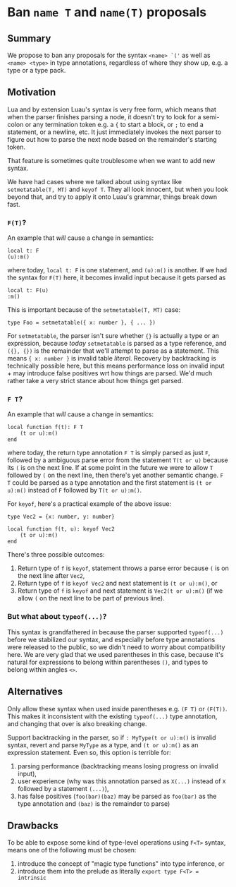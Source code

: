 # Ban `name T` and `name(T)` proposals

## Summary

We propose to ban any proposals for the syntax ``<name> `('`` as well as `<name> <type>` in type annotations, regardless of where they show up, e.g. a type or a type pack.

## Motivation

Lua and by extension Luau's syntax is very free form, which means that when the parser finishes parsing a node, it doesn't try to look for a semi-colon or any termination token e.g. a `{` to start a block, or `;` to end a statement, or a newline, etc. It just immediately invokes the next parser to figure out how to parse the next node based on the remainder's starting token.

That feature is sometimes quite troublesome when we want to add new syntax.

We have had cases where we talked about using syntax like `setmetatable(T, MT)` and `keyof T`. They all look innocent, but when you look beyond that, and try to apply it onto Luau's grammar, things break down fast.

### `F(T)`?

An example that _will_ cause a change in semantics:

```
local t: F
(u):m()
```

where today, `local t: F` is one statement, and `(u):m()` is another. If we had the syntax for `F(T)` here, it becomes invalid input because it gets parsed as

```
local t: F(u)
:m()
```

This is important because of the `setmetatable(T, MT)` case:

```
type Foo = setmetatable({ x: number }, { ... })
```

For `setmetatable`, the parser isn't sure whether `{}` is actually a type or an expression, because _today_ `setmetatable` is parsed as a type reference, and `({}, {})` is the remainder that we'll attempt to parse as a statement. This means `{ x: number }` is invalid table _literal_. Recovery by backtracking is technically possible here, but this means performance loss on invalid input + may introduce false positives wrt how things are parsed. We'd much rather take a very strict stance about how things get parsed.

### `F T`?

An example that _will_ cause a change in semantics:

```
local function f(t): F T
    (t or u):m()
end
```

where today, the return type annotation `F T` is simply parsed as just `F`, followed by a ambiguous parse error from the statement `T(t or u)` because its `(` is on the next line. If at some point in the future we were to allow `T` followed by `(` on the next line, then there's yet another semantic change. `F T` could be parsed as a type annotation and the first statement is `(t or u):m()` instead of `F` followed by `T(t or u):m()`.

For `keyof`, here's a practical example of the above issue:

```
type Vec2 = {x: number, y: number}

local function f(t, u): keyof Vec2
    (t or u):m()
end
```

There's three possible outcomes:

1. Return type of `f` is `keyof`, statement throws a parse error because `(` is on the next line after `Vec2`,
2. Return type of `f` is `keyof Vec2` and next statement is `(t or u):m()`, or
3. Return type of `f` is `keyof` and next statement is `Vec2(t or u):m()` (if we allow `(` on the next line to be part of previous line).

### But what about `typeof(...)`?

This syntax is grandfathered in because the parser supported `typeof(...)` before we stabilized our syntax, and especially before type annotations were released to the public, so we didn't need to worry about compatibility here. We are very glad that we used parentheses in this case, because it's natural for expressions to belong within parentheses `()`, and types to belong within angles `<>`.

## Alternatives

Only allow these syntax when used inside parentheses e.g. `(F T)` or `(F(T))`. This makes it inconsistent with the existing `typeof(...)` type annotation, and changing that over is also breaking change.

Support backtracking in the parser, so if `: MyType(t or u):m()` is invalid syntax, revert and parse `MyType` as a type, and `(t or u):m()` as an expression statement. Even so, this option is terrible for:
  1. parsing performance (backtracking means losing progress on invalid input),
  2. user experience (why was this annotation parsed as `X(...)` instead of `X` followed by a statement `(...)`),
  3. has false positives (`foo(bar)(baz)` may be parsed as `foo(bar)` as the type annotation and `(baz)` is the remainder to parse)

## Drawbacks

To be able to expose some kind of type-level operations using `F<T>` syntax, means one of the following must be chosen:
  1. introduce the concept of "magic type functions" into type inference, or
  2. introduce them into the prelude as literally `export type F<T> = intrinsic`
